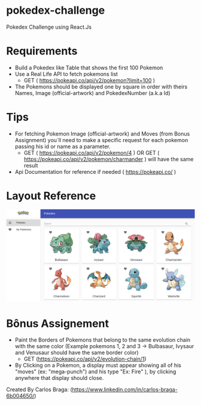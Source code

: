 # pokedex-challenge 
Pokedex Challenge using React.Js

# Requirements
  - Build a Pokedex like Table that shows the first 100 Pokemon
  - Use a Real Life API to fetch pokemons list 
    - GET ( https://pokeapi.co/api/v2/pokemon?limit=100 )
  - The Pokemons should be displayed one by square in order with theirs Names, Image (official-artwork) and PokedexNumber (a.k.a Id)
 
# Tips
  - For fetching Pokemon Image (official-artwork) and Moves (from Bonus Assignment) you´ll need to make a specific request for each pokemon passing his id or name as a parameter.
    - GET ( https://pokeapi.co/api/v2/pokemon/4 ) OR GET ( https://pokeapi.co/api/v2/pokemon/charmander ) will have the same result
  - Api Documentation for reference if needed ( https://pokeapi.co/ )

# Layout Reference
![alt text](https://raw.githubusercontent.com/carlosbbraga/pokedex-challenge/main/pokedex-preview.png)

# Bônus Assignement
  - Paint the Borders of Pokemons that belong to the same evolution chain with the same color (Example pokemons 1, 2 and 3 -> Bulbasaur, Ivysaur and Venusaur should have the same border color) 
    - GET (https://pokeapi.co/api/v2/evolution-chain/1)
  - By Clicking on a Pokemon, a display must appear showing all of his "moves" (ex: "mega-punch") and his type "Ex: Fire" ), by clicking anywhere that display should close.

Created By Carlos Braga: (https://www.linkedin.com/in/carlos-braga-6b004650/)
